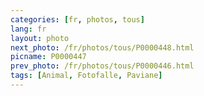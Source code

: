 ```yaml
---
categories: [fr, photos, tous]
lang: fr
layout: photo
next_photo: /fr/photos/tous/P0000448.html
picname: P0000447
prev_photo: /fr/photos/tous/P0000446.html
tags: [Animal, Fotofalle, Paviane]
---
```

